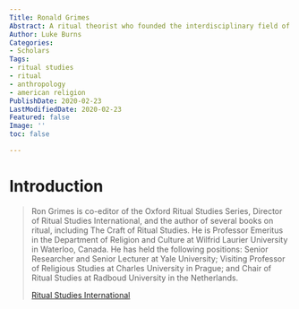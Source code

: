 ```yaml
---
Title: Ronald Grimes
Abstract: A ritual theorist who founded the interdisciplinary field of ritual studies.
Author: Luke Burns
Categories:
- Scholars
Tags:
- ritual studies
- ritual
- anthropology
- american religion
PublishDate: 2020-02-23
LastModifiedDate: 2020-02-23
Featured: false
Image: ''
toc: false

---
```

# Introduction
>Ron Grimes is co-editor of the Oxford Ritual Studies Series, Director of Ritual Studies International, and the author of several books on ritual, including The Craft of Ritual Studies. He is Professor Emeritus in the Department of Religion and Culture at Wilfrid Laurier University in Waterloo, Canada. He has held the following positions: Senior Researcher and Senior Lecturer at Yale University; Visiting Professor of Religious Studies at Charles University in Prague; and Chair of Ritual Studies at Radboud University in the Netherlands.
>
>[Ritual Studies International](https://ronaldlgrimes.twohornedbull.ca)